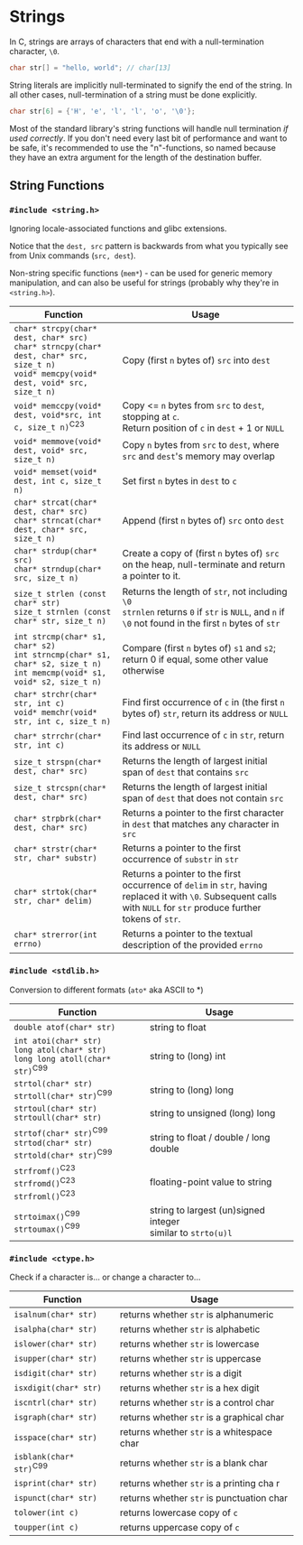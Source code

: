 # Strings

In C, strings are arrays of characters that end with a null-termination character, `\0`.

```C
char str[] = "hello, world"; // char[13]
```

String literals are implicitly null-terminated to signify the end of the string. In all other cases, null-termination of a string must be done explicitly.

```C
char str[6] = {'H', 'e', 'l', 'l', 'o', '\0'};
```

Most of the standard library's string functions will handle null termination *if used correctly*. If you don't need every last bit of performance and want to be safe, it's recommended to use the "n"-functions, so named because they have an extra argument for the length of the destination buffer.

## String Functions

### `#include <string.h>`

Ignoring locale-associated functions and glibc extensions.

Notice that the `dest, src` pattern is backwards from what you typically see from Unix commands (`src, dest`).

Non-string specific functions (`mem*`) - can be used for generic memory manipulation, and can also be useful for strings (probably why they're in `<string.h>`).

| Function                                                                                                                                     | Usage                                                                                                                                                                |
| -------------------------------------------------------------------------------------------------------------------------------------------- | -------------------------------------------------------------------------------------------------------------------------------------------------------------------- |
| `char* strcpy(char* dest, char* src)`<br>`char* strncpy(char* dest, char* src, size_t n)`<br>`void* memcpy(void* dest, void* src, size_t n)` | Copy (first `n` bytes of) `src` into `dest`                                                                                                                          |
| `void* memccpy(void* dest, void*src, int c, size_t n)`<sup>C23</sup>                                                                         | Copy <= `n` bytes from `src` to `dest`, stopping at `c`.<br>Return position of `c` in `dest` + 1 or `NULL`                                                           |
| `void* memmove(void* dest, void* src, size_t n)`                                                                                             | Copy `n` bytes from `src` to `dest`, where `src` and `dest`'s memory may overlap                                                                                     |
| `void* memset(void* dest, int c, size_t n)`                                                                                                  | Set first `n` bytes in `dest` to `c`                                                                                                                                 |
| `char* strcat(char* dest, char* src)`<br>`char* strncat(char* dest, char* src, size_t n)`                                                    | Append (first `n` bytes of) `src` onto `dest`                                                                                                                        |
| `char* strdup(char* src)`<br>`char* strndup(char* src, size_t n)`                                                                            | Create a copy of (first `n` bytes of) `src` on the heap, null-terminate and return a pointer to it.                                                                  |
| `size_t strlen (const char* str)`<br>`size_t strnlen (const char* str, size_t n)`                                                            | Returns the length of `str`, not including `\0`<br>`strnlen` returns `0` if `str` is `NULL`, and `n` if `\0` not found in the first `n` bytes of `str`               |
| `int strcmp(char* s1, char* s2)`<br>`int strncmp(char* s1, char* s2, size_t n)`<br>`int memcmp(void* s1, void* s2, size_t n)`                | Compare (first `n` bytes of) `s1` and `s2`; return 0 if equal, some other value otherwise                                                                            |
| `char* strchr(char* str, int c)`<br>`void* memchr(void* str, int c, size_t n)`                                                               | Find first occurrence of `c` in (the first `n` bytes of)  `str`, return its address or `NULL`                                                                        |
| `char* strrchr(char* str, int c)`<br>                                                                                                        | Find last occurrence of `c` in `str`, return its address or `NULL`                                                                                                   |
| `size_t strspn(char* dest, char* src)`                                                                                                       | Returns the length of largest initial span of `dest` that contains `src`                                                                                             |
| `size_t strcspn(char* dest, char* src)`                                                                                                      | Returns the length of largest initial span of `dest` that does not contain `src`                                                                                     |
| `char* strpbrk(char* dest, char* src)`                                                                                                       | Returns a pointer to the first character in `dest` that matches any character in `src`                                                                               |
| `char* strstr(char* str, char* substr)`                                                                                                      | Returns a pointer to the first occurrence of `substr` in `str`                                                                                                       |
| `char* strtok(char* str, char* delim)`                                                                                                       | Returns a pointer to the first occurrence of `delim` in `str`, having replaced it with `\0`. Subsequent calls with `NULL` for `str` produce further tokens of `str`. |
| `char* strerror(int errno)`                                                                                                                  | Returns a pointer to the textual description of the provided `errno`                                                                                                 |
### `#include <stdlib.h>`

Conversion to different formats (`ato*` aka ASCII to \*)

| Function                                                                                       | Usage                                                          |
| ---------------------------------------------------------------------------------------------- | -------------------------------------------------------------- |
| `double atof(char* str)`                                                                       | string to float                                                |
| `int atoi(char* str)`<br>`long atol(char* str)`<br>`long long atoll(char* str)`<sup>C99</sup>  | string to (long) int                                           |
| `strtol(char* str)`<br>`strtoll(char* str)`<sup>C99</sup>                                      | string to (long) long                                          |
| `strtoul(char* str)`<br>`strtoull(char* str)`                                                  | string to unsigned (long) long                                 |
| `strtof(char* str)`<sup>C99</sup><br>`strtod(char* str)`<br>`strtold(char* str)`<sup>C99</sup> | string to float / double / long double                         |
| `strfromf()`<sup>C23</sup><br>`strfromd()`<sup>C23</sup><br>`strfroml()`<sup>C23</sup>         | floating-point value to string                                 |
| `strtoimax()`<sup>C99</sup><br>`strtoumax()`<sup>C99</sup>                                     | string to largest (un)signed integer<br>similar to `strto(u)l` |
### `#include <ctype.h>`

Check if a character is... or change a character to...

| Function                           | Usage                                      |
| ---------------------------------- | ------------------------------------------ |
| `isalnum(char* str)`               | returns whether `str` is alphanumeric      |
| `isalpha(char* str)`               | returns whether `str` is alphabetic        |
| `islower(char* str)`               | returns whether `str` is lowercase         |
| `isupper(char* str)`               | returns whether `str` is uppercase         |
| `isdigit(char* str)`               | returns whether `str` is a digit           |
| `isxdigit(char* str)`              | returns whether `str` is a hex digit       |
| `iscntrl(char* str)`               | returns whether `str` is a control char    |
| `isgraph(char* str)`               | returns whether `str` is a graphical char  |
| `isspace(char* str)`               | returns whether `str` is a whitespace char |
| `isblank(char* str)`<sup>C99</sup> | returns whether `str` is a blank char      |
| `isprint(char* str)`               | returns whether `str` is a printing cha r  |
| `ispunct(char* str)`               | returns whether `str` is punctuation char  |
| `tolower(int c)`                   | returns lowercase copy of `c`              |
| `toupper(int c)`                   | returns uppercase copy of `c`              |
